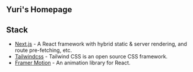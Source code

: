## Yuri's Homepage

## Stack
- [Next.js](https://nextjs.org/) - A React framework with hybrid static & server rendering, and route pre-fetching, etc.
- [Tailwindcss](https://tailwindcss.com/) - Tailwind CSS is an open source CSS framework.
- [Framer Motion](https://www.framer.com/motion/) - An animation library for React.
